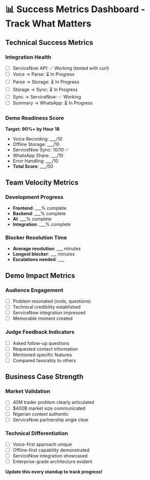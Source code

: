 # 📊 Success Metrics Dashboard - Track What Matters

## **Technical Success Metrics**

### **Integration Health**
- [ ] ServiceNow API: ✅ Working (tested with curl)
- [ ] Voice → Parse: ⏳ In Progress
- [ ] Parse → Storage: ⏳ In Progress  
- [ ] Storage → Sync: ⏳ In Progress
- [ ] Sync → ServiceNow: ✅ Working
- [ ] Summary → WhatsApp: ⏳ In Progress

### **Demo Readiness Score**
**Target: 90%+ by Hour 18**

- Voice Recording: ___/10
- Offline Storage: ___/10
- ServiceNow Sync: 10/10 ✅
- WhatsApp Share: ___/10
- Error Handling: ___/10
- **Total Score**: ___/50

## **Team Velocity Metrics**

### **Development Progress**
- **Frontend**: ___% complete
- **Backend**: ___% complete  
- **AI**: ___% complete
- **Integration**: ___% complete

### **Blocker Resolution Time**
- **Average resolution**: ___ minutes
- **Longest blocker**: ___ minutes
- **Escalations needed**: ___

## **Demo Impact Metrics**

### **Audience Engagement**
- [ ] Problem resonated (nods, questions)
- [ ] Technical credibility established
- [ ] ServiceNow integration impressed
- [ ] Memorable moment created

### **Judge Feedback Indicators**
- [ ] Asked follow-up questions
- [ ] Requested contact information
- [ ] Mentioned specific features
- [ ] Compared favorably to others

## **Business Case Strength**

### **Market Validation**
- [ ] 40M trader problem clearly articulated
- [ ] $400B market size communicated
- [ ] Nigerian context authentic
- [ ] ServiceNow partnership angle clear

### **Technical Differentiation**
- [ ] Voice-first approach unique
- [ ] Offline-first capability demonstrated
- [ ] ServiceNow integration showcased
- [ ] Enterprise-grade architecture evident

**Update this every standup to track progress!**